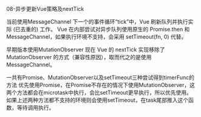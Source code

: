 08-异步更新Vue策略及nextTick

当前使用MessageChannel
下一个的事件循环“tick”中，Vue 刷新队列并执行实际 (已去重的) 工作。
Vue 在内部尝试对异步队列使用原生的 Promise.then 和 MessageChannel，如果执行环境不支持，会采用 setTimeout(fn, 0) 代替。


早期版本使用MutationObserver
现在 Vue 的 nextTick 实现移除了 MutationObserver 的方式（兼容性原因），取而代之的是使用 MessageChannel。

一共有Promise、MutationObserver以及setTimeout三种尝试得到timerFunc的方法
    优先使用Promise，在Promise不存在的情况下使用MutationObserver，这两个方法都会在microtask中执行，会比setTimeout更早执行，所以优先使用。
    如果上述两种方法都不支持的环境则会使用setTimeout，在task尾部推入这个函数，等待调用执行。